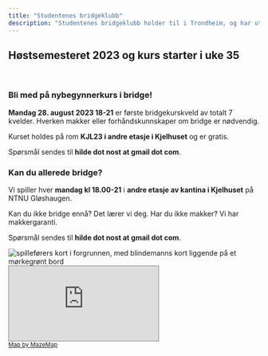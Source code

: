 ```yaml
---
title: "Studentenes bridgeklubb"
description: "Studentenes bridgeklubb holder til i Trondheim, og har utspring fra NTNU. Vi holder bridgekurs minst én gang hvert år."
---
```

<h2>Høstsemesteret 2023 og kurs starter i uke 35</h2>
<br />

<h3>Bli med på nybegynnerkurs i bridge!</h3>

<strong>Mandag 28. august 2023 18-21</strong> er første bridgekurskveld av totalt 7 kvelder.
Hverken makker eller forhåndskunnskaper om bridge er nødvendig.

Kurset holdes på rom <strong>KJL23 i andre etasje i Kjelhuset</strong> og er gratis.

Spørsmål sendes til <strong>hilde dot nost at gmail dot com</strong>.

<h3>Kan du allerede bridge?</h3>
Vi spiller hver <strong>mandag kl 18.00-21</strong> i <strong>andre etasje av kantina i Kjelhuset</strong> på NTNU Gløshaugen.

Kan du ikke bridge ennå? Det lærer vi deg.
Har du ikke makker? Vi har makkergaranti.

Spørsmål sendes til <strong>hilde dot nost at gmail dot com</strong>.

<img alt="spilleførers kort i forgrunnen, med blindemanns kort liggende på et mørkegrønt bord" src="/images/spilleforer.jpg" class="img-fluid" />


<div class="embed-responsive embed-responsive-4by3 w-50 d-block mx-auto">
<iframe class="embed-responsive-item" scrolling="no" marginheight="0" marginwidth="0" src="https://use.mazemap.com/embed.html#v=1&zlevel=2&center=10.404091,63.418748&zoom=18&campusid=1&sharepoitype=poi&sharepoi=34617&utm_medium=iframe" style="border: 1px solid grey" allow="geolocation"></iframe><br/><small><a href="https://www.mazemap.com/">Map by MazeMap</a></small> 
</div>

